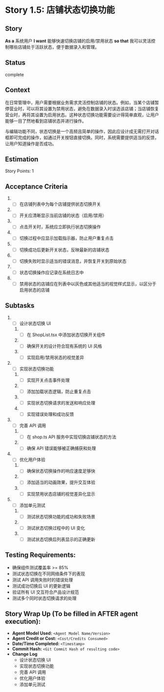 # Story 1.5: 店铺状态切换功能

## Story

**As a** 系统用户
**I want** 能够快速切换店铺的启用/禁用状态
**so that** 我可以灵活控制哪些店铺处于活跃状态，便于数据录入和管理。

## Status

complete

## Context

在日常管理中，用户需要根据业务需求灵活控制店铺的状态。例如，当某个店铺暂停营业时，可以将其设置为禁用状态，避免在数据录入时误选该店铺；当店铺恢复营业时，再将其设置为启用状态。这种状态切换功能需要设计得简单直观，让用户能够一目了然地看到店铺状态并进行操作。

与编辑功能不同，状态切换是一个高频且简单的操作，因此应设计成无需打开对话框即可完成的操作，如通过开关按钮直接切换。同时，系统需要提供适当的反馈，让用户知道操作是否成功。

## Estimation

Story Points: 1

## Acceptance Criteria

1. - [ ] 在店铺列表中为每个店铺提供状态切换开关
2. - [ ] 开关应清晰显示当前店铺的状态（启用/禁用）
3. - [ ] 点击开关时，系统应立即执行状态切换操作
4. - [ ] 切换过程中应显示加载指示器，防止用户重复点击
5. - [ ] 切换成功后更新开关状态，反映最新的店铺状态
6. - [ ] 切换失败时显示适当的错误消息，并恢复开关到原始状态
7. - [ ] 状态切换操作应记录在系统日志中
8. - [ ] 禁用状态的店铺应在列表中以灰色或其他适当的视觉样式显示，以区分于启用状态的店铺

## Subtasks

1. - [ ] 设计状态切换 UI
   1. - [ ] 在 ShopList.tsx 中添加状态切换开关组件
   2. - [ ] 确保开关的设计符合现有系统的 UI 风格
   3. - [ ] 实现启用/禁用状态的视觉差异
2. - [ ] 实现状态切换功能
   1. - [ ] 实现开关点击事件处理
   2. - [ ] 添加加载状态逻辑，防止重复点击
   3. - [ ] 实现状态切换请求的发送和响应处理
   4. - [ ] 实现错误处理和成功反馈
3. - [ ] 完善 API 调用
   1. - [ ] 在 shop.ts API 服务中实现切换店铺状态的方法
   2. - [ ] 确保 API 错误能够被正确捕获和处理
4. - [ ] 优化用户体验
   1. - [ ] 确保状态切换操作的响应速度足够快
   2. - [ ] 添加适当的动画效果，提升交互体验
   3. - [ ] 实现禁用状态店铺的视觉差异化显示
5. - [ ] 添加单元测试
   1. - [ ] 测试状态切换功能的成功和失败场景
   2. - [ ] 测试状态切换过程中的 UI 变化
   3. - [ ] 测试状态切换后列表显示的正确更新

## Testing Requirements:

- 确保组件测试覆盖率 >= 85%
- 测试状态切换在不同网络条件下的表现
- 测试 API 调用失败时的错误处理
- 测试成功切换后 UI 的更新逻辑
- 验证所有 UI 交互符合产品设计规范
- 测试多个同时状态切换请求的处理

## Story Wrap Up (To be filled in AFTER agent execution):

- **Agent Model Used:** `<Agent Model Name/Version>`
- **Agent Credit or Cost:** `<Cost/Credits Consumed>`
- **Date/Time Completed:** `<Timestamp>`
- **Commit Hash:** `<Git Commit Hash of resulting code>`
- **Change Log**
  - 设计状态切换 UI
  - 实现状态切换功能
  - 完善 API 调用
  - 优化用户体验
  - 添加单元测试
